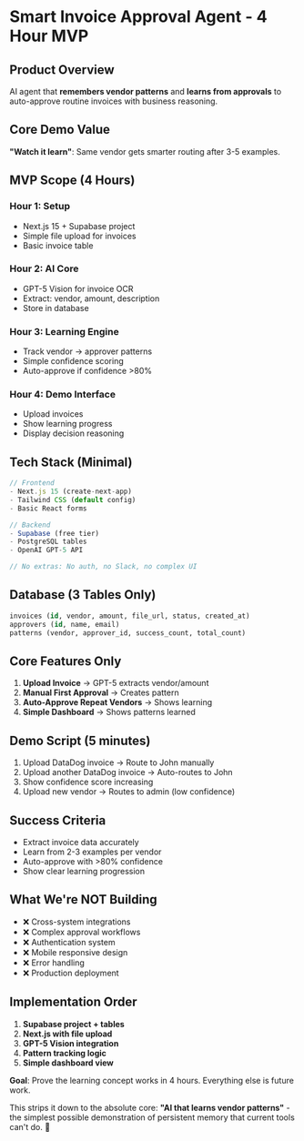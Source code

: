 # Smart Invoice Approval Agent - 4 Hour MVP

## Product Overview

AI agent that **remembers vendor patterns** and **learns from approvals** to auto-approve routine invoices with business reasoning.

## Core Demo Value

**"Watch it learn"**: Same vendor gets smarter routing after 3-5 examples.

## MVP Scope (4 Hours)

### Hour 1: Setup

- Next.js 15 + Supabase project
- Simple file upload for invoices
- Basic invoice table

### Hour 2: AI Core

- GPT-5 Vision for invoice OCR
- Extract: vendor, amount, description
- Store in database

### Hour 3: Learning Engine

- Track vendor → approver patterns
- Simple confidence scoring
- Auto-approve if confidence >80%

### Hour 4: Demo Interface

- Upload invoices
- Show learning progress
- Display decision reasoning

## Tech Stack (Minimal)

```javascript
// Frontend
- Next.js 15 (create-next-app)
- Tailwind CSS (default config)
- Basic React forms

// Backend
- Supabase (free tier)
- PostgreSQL tables
- OpenAI GPT-5 API

// No extras: No auth, no Slack, no complex UI
```

## Database (3 Tables Only)

```sql
invoices (id, vendor, amount, file_url, status, created_at)
approvers (id, name, email)
patterns (vendor, approver_id, success_count, total_count)
```

## Core Features Only

1. **Upload Invoice** → GPT-5 extracts vendor/amount
2. **Manual First Approval** → Creates pattern
3. **Auto-Approve Repeat Vendors** → Shows learning
4. **Simple Dashboard** → Shows patterns learned

## Demo Script (5 minutes)

1. Upload DataDog invoice → Route to John manually
2. Upload another DataDog invoice → Auto-routes to John
3. Show confidence score increasing
4. Upload new vendor → Routes to admin (low confidence)

## Success Criteria

- Extract invoice data accurately
- Learn from 2-3 examples per vendor
- Auto-approve with >80% confidence
- Show clear learning progression

## What We're NOT Building

- ❌ Cross-system integrations
- ❌ Complex approval workflows
- ❌ Authentication system
- ❌ Mobile responsive design
- ❌ Error handling
- ❌ Production deployment

## Implementation Order

1. **Supabase project + tables**
2. **Next.js with file upload**
3. **GPT-5 Vision integration**
4. **Pattern tracking logic**
5. **Simple dashboard view**

**Goal**: Prove the learning concept works in 4 hours. Everything else is future work.

This strips it down to the absolute core: **"AI that learns vendor patterns"** - the simplest possible demonstration of persistent memory that current tools can't do. 🎯

